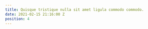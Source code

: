 ```yaml
---
title: Quisque tristique nulla sit amet ligula commodo commodo.
date: 2021-02-15 21:16:00 Z
position: 4
---
```


